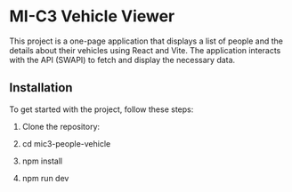# MI-C3 Vehicle Viewer

This project is a one-page application that displays a list of people and the details about their vehicles using React and Vite. The application interacts with the API (SWAPI) to fetch and display the necessary data.

## Installation

To get started with the project, follow these steps:

1. Clone the repository:

2. cd mic3-people-vehicle

3. npm install

4. npm run dev
